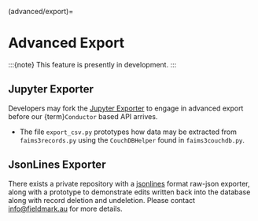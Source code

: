 (advanced/export)=

# Advanced Export

:::{note}
This feature is presently in development.
:::

## Jupyter Exporter

Developers may fork the [Jupyter Exporter](https://github.com/FAIMS/FAIMS3-Jupyter-Exporter) to engage in advanced export before our {term}`Conductor` based API arrives.

- The file `export_csv.py` prototypes how data may be extracted from `faims3records.py` using the `CouchDBHelper` found in `faims3couchdb.py`.

## JsonLines Exporter

There exists a private repository with a [jsonlines](https://jsonlines.org/) format raw-json exporter, along with a prototype to demonstrate edits written back into the database along with record deletion and undeletion. Please contact info@fieldmark.au for more details.
